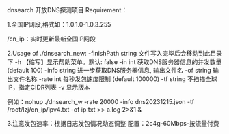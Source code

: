 dnsearch 开放DNS探测项目
Requirement：

1.全国IP网段,格式如：1.0.1.0-1.0.3.255

 /cn_ip：实时更新最新全国IP网段

2.Usage of ./dnsearch_new:
  -finishPath string
        文件写入完毕后会移动到此目录下
  -h    【缩写】显示帮助菜单。默认: false
  -in int
        获取DNS服务器信息的并发数量 (default 100)
  -info string
        进一步获取DNS服务器信息, 输出文件名
  -of string
        输出文件名称
  -rate int
        每秒发包速度限制 (default 100000)
  -tf string
        不扫描全球IP，指定CIDR列表
  -v    显示版本
  
例如：nohup ./dnsearch_w -rate 20000 -info dns20231215.json -tf /root/lzj/cn_ip/ipv4.txt -of ip.txt >> a.log 2>&1 &

3.注意发包速率：根据日志发包情况动态调整
配置：2c4g-60Mbps-按流量付费
